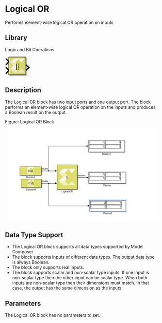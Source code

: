 # Logical OR

Performs element-wise logical OR operation on inputs

## Library

Logic and Bit Operations

![](./Images/yhd1532103642780.png)

## Description

The Logical OR block has two input ports and one output port. The block
performs an element-wise logical OR operation on the inputs and produces
a Boolean result on the output.

Figure: Logical OR Block

![](./Images/mnx1532106955886.png)

## Data Type Support

- The Logical OR block supports all data types supported by Model
  Composer.
- The block supports inputs of different data types. The output data
  type is always Boolean.
- The block only supports real inputs.
- The block supports scalar and non-scalar type inputs. If one input is
  non-scalar type then the other input can be scalar type. When both
  inputs are non-scalar type then their dimensions must match. In that
  case, the output has the same dimension as the inputs.

## Parameters

The Logical OR block has no parameters to set.
